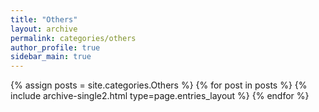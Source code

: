 ```yaml
---
title: "Others"
layout: archive
permalink: categories/others
author_profile: true
sidebar_main: true
---
```


{% assign posts = site.categories.Others %}
{% for post in posts %} {% include archive-single2.html type=page.entries_layout %} {% endfor %}